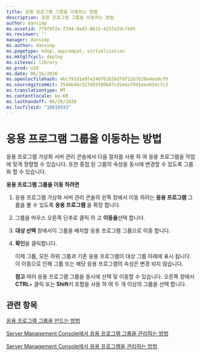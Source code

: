 ```yaml
---
title: 응용 프로그램 그룹을 이동하는 방법
description: 응용 프로그램 그룹을 이동하는 방법
author: dansimp
ms.assetid: 7f9f9f2e-f394-4ad3-8615-4237a7dcfb95
ms.reviewer: ''
manager: dansimp
ms.author: dansimp
ms.pagetype: mdop, appcompat, virtualization
ms.mktglfcycl: deploy
ms.sitesec: library
ms.prod: w10
ms.date: 06/16/2016
ms.openlocfilehash: 4bc791d1e97a246f62626dfdf12b7620e4ea9cf0
ms.sourcegitcommit: 354664bc527d93f80687cd2eba70d1eea024c7c3
ms.translationtype: MT
ms.contentlocale: ko-KR
ms.lasthandoff: 06/26/2020
ms.locfileid: "10816933"
---
```

# 응용 프로그램 그룹을 이동하는 방법


응용 프로그램 가상화 서버 관리 콘솔에서 다음 절차를 사용 하 여 응용 프로그램을 작업에 맞게 정렬할 수 있습니다. 또한 중첩 된 그룹의 속성을 동시에 변경할 수 있도록 그룹화 할 수 있습니다.

**응용 프로그램 그룹을 이동 하려면**

1.  응용 프로그램 가상화 서버 관리 콘솔의 왼쪽 창에서 이동 하려는 **응용 프로그램** 그룹을 볼 수 있도록 **응용 프로그램** 을 확장 합니다.

2.  그룹을 마우스 오른쪽 단추로 클릭 하 고 **이동을**선택 합니다.

3.  **대상 선택** 창에서이 그룹을 배치할 응용 프로그램 그룹으로 이동 합니다.

4.  **확인**을 클릭합니다.

    이제 그룹, 모든 하위 그룹과 기존 응용 프로그램이 대상 그룹 아래에 표시 됩니다. 이 이동으로 인해 그룹 또는 해당 응용 프로그램의 속성은 변경 되지 않습니다.

    **참고**  여러 응용 프로그램 그룹을 동시에 선택 및 이동할 수 있습니다. 오른쪽 창에서 **CTRL**+ 클릭 또는 **Shift**키 조합을 사용 하 여 두 개 이상의 그룹을 선택 합니다.

     

## 관련 항목


[응용 프로그램 그룹을 만드는 방법](how-to-create-an-application-group.md)

[Server Management Console에서 응용 프로그램 그룹을 관리하는 방법](how-to-manage-application-groups-in-the-server-management-console.md)

[Server Management Console에서 응용 프로그램을 관리하는 방법](how-to-manage-applications-in-the-server-management-console.md)

 

 






